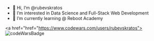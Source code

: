 - 👋 Hi, I’m @rubevskratos
- 👀 I’m interested in Data Science and Full-Stack Web Development
- 🌱 I’m currently learning @ Reboot Academy

<a href="href="https://www.codewars.com/users/rubevskratos"><img src="https://www.codewars.com/users/rubevskratos/badges/micro" alt="codeWarsBadge" /></a>
<!---
rubevskratos/rubevskratos is a ✨ special ✨ repository because its `README.md` (this file) appears on your GitHub profile.
You can click the Preview link to take a look at your changes.
--->
